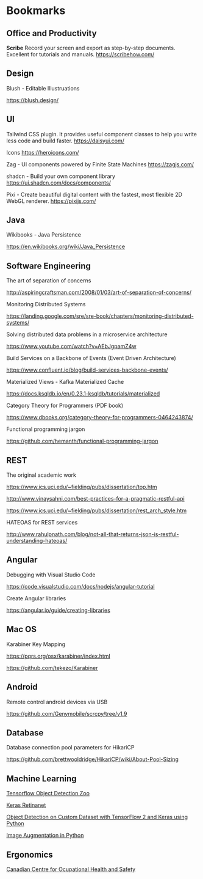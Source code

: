 Bookmarks
=========

## Office and Productivity

**Scribe** Record your screen and export as step-by-step documents. Excellent for tutorials and manuals.
https://scribehow.com/


## Design
Blush - Editable Illustruations

https://blush.design/

## UI

Tailwind CSS plugin. It provides useful component classes to help you write less code and build faster.
https://daisyui.com/

Icons
https://heroicons.com/

Zag - UI components powered by Finite State Machines
https://zagjs.com/

shadcn - Build your own component library
https://ui.shadcn.com/docs/components/

Pixi - Create beautiful digital content with the fastest, most flexible 2D WebGL renderer.
https://pixijs.com/

Java
----
Wikibooks - Java Persistence

https://en.wikibooks.org/wiki/Java_Persistence

Software Engineering
--------------------
The art of separation of concerns

http://aspiringcraftsman.com/2008/01/03/art-of-separation-of-concerns/


Monitoring Distributed Systems

https://landing.google.com/sre/sre-book/chapters/monitoring-distributed-systems/


Solving distributed data problems in a microservice architecture

https://www.youtube.com/watch?v=AEbJgpamZ4w


Build Services on a Backbone of Events (Event Driven Architecture)

https://www.confluent.io/blog/build-services-backbone-events/


Materialized Views - Kafka Materialized Cache

https://docs.ksqldb.io/en/0.23.1-ksqldb/tutorials/materialized


Category Theory for Programmers (PDF book)

https://www.dbooks.org/category-theory-for-programmers-0464243874/

Functional programming jargon

https://github.com/hemanth/functional-programming-jargon


REST
----
The original academic work

https://www.ics.uci.edu/~fielding/pubs/dissertation/top.htm

http://www.vinaysahni.com/best-practices-for-a-pragmatic-restful-api

https://www.ics.uci.edu/~fielding/pubs/dissertation/rest_arch_style.htm

HATEOAS for REST services

http://www.rahulpnath.com/blog/not-all-that-returns-json-is-restful-understanding-hateoas/

Angular
-------
Debugging with Visual Studio Code

https://code.visualstudio.com/docs/nodejs/angular-tutorial

Create Angular libraries

https://angular.io/guide/creating-libraries

Mac OS
------
Karabiner Key Mapping

https://pqrs.org/osx/karabiner/index.html

https://github.com/tekezo/Karabiner

Android
-------
Remote control android devices via USB

https://github.com/Genymobile/scrcpy/tree/v1.9


Database
--------
Database connection pool parameters for HikariCP

https://github.com/brettwooldridge/HikariCP/wiki/About-Pool-Sizing


Machine Learning
----------------

[Tensorflow Object Detection Zoo](https://github.com/tensorflow/models/blob/master/research/object_detection/g3doc/detection_model_zoo.md)

[Keras Retinanet](https://github.com/fizyr/keras-retinanet)

[Object Detection on Custom Dataset with TensorFlow 2 and Keras using Python](https://www.curiousily.com/posts/object-detection-on-custom-dataset-with-tensorflow-2-and-keras-using-python/)

[Image Augmentation in Python](https://github.com/aleju/imgaug)


Ergonomics
----------

[Canadian Centre for Ocupational Health and Safety](https://www.ccohs.ca/oshanswers/ergonomics/office)